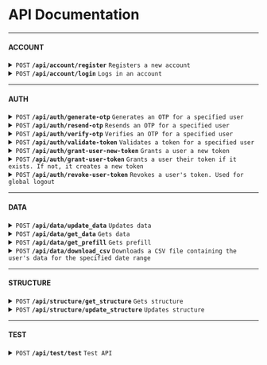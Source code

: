 # API Documentation



---

#### ACCOUNT

<details>
<summary><code>POST</code> <code><b>/api/account/register</b></code> <code>Registers a new account</code></summary>

##### Parameters
> | Name | Required | Data Type | Description | Default Value | 
> |---|---|---|---|---|
> | email | true | string | Email address |  | 
> | form_info | true | object | Form info |  | 


##### Responses

> | Name | Success | Description | Data | Message | 
> |---|---|---|---|---|
> | success | true | The account is successfully registered | {"token":"string","email":"string (Account's email address)","name":"string (First + Last name)"} | account.registered | 
> | account-already-exists | false | The account already exists | null | error.account.already-exists | 

</details>

<details>
<summary><code>POST</code> <code><b>/api/account/login</b></code> <code>Logs in an account</code></summary>

##### Parameters
> | Name | Required | Data Type | Description | Default Value | 
> |---|---|---|---|---|
> | email | true | string | Email address |  | 
> | otp | true | string | One-time password |  | 
> | reset_token | false | boolean | Reset the user's token upon login? | false | 


##### Responses

> | Name | Success | Description | Data | Message | 
> |---|---|---|---|---|
> | success | true | The account is successfully logged in | {"token":"string","email":"string (Account's email address)","name":"string (First + Last name)"} | account.logged-in | 
> | account-not-found | false | The specified account is not found in the database | null | error.account.not-found | 
> | account-disabled | false | The specified account is disabled | null | error.account.disabled | 

</details>



---

#### AUTH

<details>
<summary><code>POST</code> <code><b>/api/auth/generate-otp</b></code> <code>Generates an OTP for a specified user</code></summary>

##### Parameters
> | Name | Required | Data Type | Description | Default Value | 
> |---|---|---|---|---|
> | email | true | string | Email address |  | 


##### Responses

> | Name | Success | Description | Data | Message | 
> |---|---|---|---|---|
> | success | true | The OTP is successfully sent | {"timestamp":"number"} | auth.otp.sent | 

</details>

<details>
<summary><code>POST</code> <code><b>/api/auth/resend-otp</b></code> <code>Resends an OTP for a specified user</code></summary>

##### Parameters
> | Name | Required | Data Type | Description | Default Value | 
> |---|---|---|---|---|
> | email | true | string | Email address |  | 


##### Responses

> | Name | Success | Description | Data | Message | 
> |---|---|---|---|---|
> | success | true | The OTP is successfully resent | null | auth.otp.resend | 
> | otp-not-found | false | The OTP is not found | null | error.otp.not-found | 
> | otp-expired | false | The OTP is expired | null | error.otp.expired | 

</details>

<details>
<summary><code>POST</code> <code><b>/api/auth/verify-otp</b></code> <code>Verifies an OTP for a specified user</code></summary>

##### Parameters
> | Name | Required | Data Type | Description | Default Value | 
> |---|---|---|---|---|
> | email | true | string | Email address |  | 
> | code | true | string | One-time password |  | 


##### Responses

> | Name | Success | Description | Data | Message | 
> |---|---|---|---|---|
> | success | true | The OTP is successfully verified | null | auth.otp.verified | 
> | otp-not-found | false | There is no OTP for the specified user | null | error.otp.not-found | 
> | otp-expired | false | The OTP is expired | null | error.otp.expired | 
> | otp-invalid | false | The OTP is invalid | null | error.otp.invalid | 

</details>

<details>
<summary><code>POST</code> <code><b>/api/auth/validate-token</b></code> <code>Validates a token for a specified user</code></summary>

##### Parameters
> | Name | Required | Data Type | Description | Default Value | 
> |---|---|---|---|---|
> | email | true | string | Email address |  | 
> | token | true | string | User's token |  | 


##### Responses

> | Name | Success | Description | Data | Message | 
> |---|---|---|---|---|
> | success | true | The token is successfully validated | null | auth.token.validated | 
> | user-not-found | false | The specified user is not found in the database | null | error.auth.user.not-found | 
> | token-not-found | false | The user does not have a token in the database<br />(This should never happen) | null | error.auth.token.not-found | 
> | token-invalid | false | The given token does not match the user's token in the database | null | error.auth.token.invalid | 
> | token-expired | false | The token is expired | null | error.auth.token.expired | 
> | field-missing | false | A required field is missing | null | error.api.field.missing | 

</details>

<details>
<summary><code>POST</code> <code><b>/api/auth/grant-user-new-token</b></code> <code>Grants a user a new token</code></summary>

##### Parameters
> | Name | Required | Data Type | Description | Default Value | 
> |---|---|---|---|---|
> | user | true | string | User |  | 


##### Responses

> | Name | Success | Description | Data | Message | 
> |---|---|---|---|---|
> | success | true | The user's new token is successfully granted | null | auth.token.granted | 
> | user-not-found | false | The specified user is not found in the database | null | error.auth.user.not-found | 

</details>

<details>
<summary><code>POST</code> <code><b>/api/auth/grant-user-token</b></code> <code>Grants a user their token if it exists. If not, it creates a new token</code></summary>

##### Parameters
> | Name | Required | Data Type | Description | Default Value | 
> |---|---|---|---|---|
> | user | true | string | User |  | 


##### Responses

> | Name | Success | Description | Data | Message | 
> |---|---|---|---|---|
> | success | true | The user's token is successfully granted | null | auth.token.granted | 
> | user-not-found | false | The specified user is not found in the database | null | error.auth.user.not-found | 

</details>

<details>
<summary><code>POST</code> <code><b>/api/auth/revoke-user-token</b></code> <code>Revokes a user's token. Used for global logout</code></summary>

##### Parameters
> | Name | Required | Data Type | Description | Default Value | 
> |---|---|---|---|---|
> | user | true | string | User |  | 


##### Responses

> | Name | Success | Description | Data | Message | 
> |---|---|---|---|---|
> | success | true | The user's token is successfully revoked | null | auth.token.revoked | 
> | user-not-found | false | The specified user is not found in the database | null | error.auth.user.not-found | 

</details>



---

#### DATA

<details>
<summary><code>POST</code> <code><b>/api/data/update_data</b></code> <code>Updates data</code></summary>

##### Parameters
> | Name | Required | Data Type | Description | Default Value | 
> |---|---|---|---|---|
> | user | true | string | User |  | 
> | date | true | string | Date |  | 
> | data | true | object | Data |  | 


##### Responses

> | Name | Success | Description | Data | Message | 
> |---|---|---|---|---|
> | success | true | The data is successfully updated | null | data.updated | 
> | could-not-update | false | The data could not be updated | null | error.data.could-not-update | 

</details>

<details>
<summary><code>POST</code> <code><b>/api/data/get_data</b></code> <code>Gets data</code></summary>

##### Parameters
> | Name | Required | Data Type | Description | Default Value | 
> |---|---|---|---|---|
> | user | true | string | User |  | 
> | token | true | string | Token |  | 
> | date | true | string | Date |  | 


##### Responses

> | Name | Success | Description | Data | Message | 
> |---|---|---|---|---|
> | success | true | The data is successfully found | "The data for the specified date" | data.found | 
> | not-found | false | The data is not found | null | error.data.not-found | 

</details>

<details>
<summary><code>POST</code> <code><b>/api/data/get_prefill</b></code> <code>Gets prefill</code></summary>

##### Parameters
> | Name | Required | Data Type | Description | Default Value | 
> |---|---|---|---|---|
> | user | true | string | User |  | 
> | token | true | string | Token |  | 
> | date | true | string | Date |  | 


##### Responses

> | Name | Success | Description | Data | Message | 
> |---|---|---|---|---|
> | success | true | The data is successfully found | "Prefill data" | prefill.found | 
> | not-found | false | The data is not found | null | error.prefill.not-found | 

</details>

<details>
<summary><code>POST</code> <code><b>/api/data/download_csv</b></code> <code>Downloads a CSV file containing the user's data for the specified date range</code></summary>

##### Parameters
> | Name | Required | Data Type | Description | Default Value | 
> |---|---|---|---|---|
> | user | true | string | User |  | 
> | token | true | string | Token |  | 
> | date_range | true | object { from: date, to: date } | Date |  | 
> | all_time | false | boolean | If the data should be downloaded for all time instead of a specific date range.<br />If this value is specified, the `date_range` parameter is ignored. | false | 


##### Responses

> | Name | Success | Description | Data | Message | 
> |---|---|---|---|---|
> | success | true | Pulled the data successfully | "A CSV file containing the user's data for the specified date range" | data.found | 
> | user-not-found | false | The specified user is not found in the database | null | error.auth.user.not-found | 
> | token-invalid | false | The given token does not match the user's token in the database | null | error.auth.token.invalid | 

</details>



---

#### STRUCTURE

<details>
<summary><code>POST</code> <code><b>/api/structure/get_structure</b></code> <code>Gets structure</code></summary>

##### Parameters
> | Name | Required | Data Type | Description | Default Value | 
> |---|---|---|---|---|
> | user | true | string | User |  | 
> | token | true | string | Token |  | 


##### Responses

> | Name | Success | Description | Data | Message | 
> |---|---|---|---|---|
> | success | true | The structure is successfully found | "Structure object" | structure.found | 
> | user-not-found | false | The specified user is not found in the database | null | error.auth.user.not-found | 
> | structure-not-found | false | Could not find a structure for the specified user. The default structure is to be used. | null | error.structure.not-found | 

</details>

<details>
<summary><code>POST</code> <code><b>/api/structure/update_structure</b></code> <code>Updates structure</code></summary>

##### Parameters
> | Name | Required | Data Type | Description | Default Value | 
> |---|---|---|---|---|
> | user | true | string | User |  | 
> | token | true | string | Token |  | 
> | structure | true | object | Structure |  | 


##### Responses

> | Name | Success | Description | Data | Message | 
> |---|---|---|---|---|
> | success | true | The structure is successfully updated | null | structure.updated | 
> | user-not-found | false | The specified user is not found in the database | null | error.auth.user.not-found | 
> | could-not-update | false | Could not update the structure | null | error.structure.could-not-update | 

</details>



---

#### TEST

<details>
<summary><code>POST</code> <code><b>/api/test/test</b></code> <code>Test API</code></summary>

##### Parameters
> | Name | Required | Data Type | Description | Default Value | 
> |---|---|---|---|---|


##### Responses

> | Name | Success | Description | Data | Message | 
> |---|---|---|---|---|

</details>


